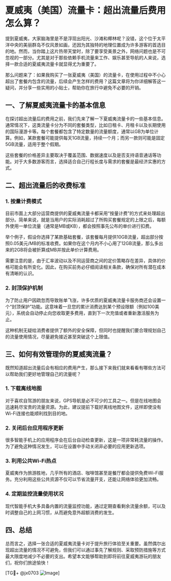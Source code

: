 # 夏威夷（美国）流量卡：超出流量后费用怎么算？

提到夏威夷，大家脑海里是不是浮现出阳光、沙滩和椰林呢？没错，这个位于太平洋中央的美丽群岛不仅风景如画，还因为其独特的地理位置成为许多游客的首选目的地。然而，当你踏上这片热带天堂时，除了要享受美景之外，网络问题也是不可忽视的一部分。尤其是对于那些依赖手机流量来工作、娱乐甚至导航的人来说，选择一款合适的夏威夷流量卡就显得尤为重要了。

那么问题来了：如果我购买了一张夏威夷（美国）的流量卡，在使用过程中不小心超出了套餐内包含的流量，后续会产生怎样的费用？这篇文章将为你详细解答这一疑问，并分享一些实用的小贴士，帮助你在旅行中避免不必要的开销。

## 一、了解夏威夷流量卡的基本信息

在探讨超出流量后的费用之前，我们先来了解一下夏威夷流量卡的一些基本信息。通常情况下，这类流量卡分为不同的套餐类型，比如日租卡、月租卡以及长期使用的国际漫游卡等。每个套餐都包含了特定数量的流量额度，通常以GB为单位计算。例如，某款套餐可能提供每天1GB流量，持续一个月；而另一款则可能是固定5GB流量，适用于整个假期。

这些套餐的价格差异主要取决于覆盖范围、数据速度以及是否支持语音通话等功能。对于大多数游客而言，选择适合自己行程长度与需求的套餐是最经济实惠的方式。

## 二、超出流量后的收费标准

### 1. **按量计费模式**
目前市面上大部分运营商提供的夏威夷流量卡都采用“按量计费”的方式来处理超出部分。简单来说，就是当用户的实际消耗超过了所购买套餐规定的上限之后，每额外使用一单位流量（通常是MB或KB），都会按照事先公布的单价进行扣费。

举个例子，假设你选择了某款基础套餐，该套餐每月提供10GB流量，超出部分按照0.05美元/MB的标准收费。如果你在这个月内不小心用了12GB流量，那么多出来的2GB将会被折算成MB并按此单价计算费用。

需要注意的是，由于汇率波动以及不同运营商之间的定价策略存在差异，具体的价格可能会有所变化。因此，在购买前务必仔细阅读相关条款，确保对所有潜在成本有清晰的认识。

### 2. **封顶保护机制**
为了防止用户因疏忽而导致账单飞涨，许多优质的夏威夷流量卡服务商还会设置一个“封顶保护”功能。这意味着一旦您的累计消费达到某个预设限额（例如100美元），系统会自动停止向您收取更多费用，直到下一次充值或者重新激活服务为止。

这种机制无疑给消费者提供了额外的安全保障，但同时也提醒我们要合理规划自己的流量使用情况，尽量避免接近甚至突破这个上限值。

## 三、如何有效管理你的夏威夷流量？

既然知道超出流量后会有相应的费用产生，那么接下来我们就来看看有哪些方法可以帮助我们更好地管理自己的流量呢？

### 1. **下载离线地图**
对于喜欢自驾游的朋友来说，GPS导航是必不可少的工具之一。但是在线地图会迅速耗尽宝贵的流量资源。为此，建议提前下载好离线地图文件，这样即使没有Wi-Fi连接也能顺利找到目的地。

### 2. **关闭后台应用程序更新**
很多智能手机上的应用程序会在后台自动检查更新，这是一项非常耗流量的操作。为了避免这种情况发生，可以在设置中手动关闭非必要的应用更新选项。

### 3. **利用公共Wi-Fi热点**
夏威夷作为旅游胜地，几乎所有的酒店、咖啡馆甚至是餐厅都会提供免费Wi-Fi服务。充分利用这些公共资源不仅可以节省流量开支，还能让网络体验更加流畅。

### 4. **定期监控流量使用状况**
现代智能手机大多具备内置的流量监控功能，通过定期查看剩余流量余额，可以及时调整自己的上网习惯，从而避免意外超额消费的发生。

## 四、总结

总而言之，选择一张合适的夏威夷流量卡对于提升旅行体验至关重要。虽然偶尔出现超出流量的情况不可避免，但我们可以通过事先了解规则、采取预防措施等方式最大限度地减少不必要的支出。希望本文能够帮助到即将前往夏威夷游玩的朋友们，祝你们旅途愉快！

[TG💪+ @jx0703 ![Image](https://github.com/user-attachments/assets/dbca1d08-cadb-493c-b0ec-ad6f7a83f270)]